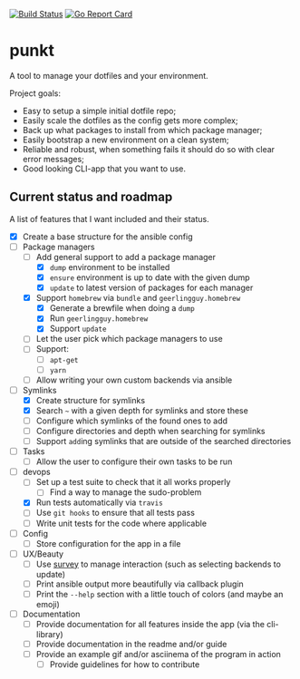 [![Build Status](https://travis-ci.org/mbark/punkt.svg?branch=master)](https://travis-ci.org/mbark/punkt) [![Go Report Card](https://goreportcard.com/badge/mbark/punkt)](https://goreportcard.com/report/mbark/punkt)

# punkt
A tool to manage your dotfiles and your environment.

Project goals:
- Easy to setup a simple initial dotfile repo;
- Easily scale the dotfiles as the config gets more complex;
- Back up what packages to install from which package manager;
- Easily bootstrap a new environment on a clean system;
- Reliable and robust, when something fails it should do so with clear error messages;
- Good looking CLI-app that you want to use.

## Current status and roadmap
A list of features that I want included and their status. 

- [x] Create a base structure for the ansible config
- [ ] Package managers
  - [ ] Add general support to add a package manager
    - [x] `dump` environment to be installed
    - [x] `ensure` environment is up to date with the given dump
    - [x] `update` to latest version of packages for each manager
  - [x] Support `homebrew` via `bundle` and `geerlingguy.homebrew`
    - [x] Generate a brewfile when doing a `dump`
    - [x] Run `geerlingguy.homebrew`
    - [x] Support `update`
  - [ ] Let the user pick which package managers to use
  - [ ] Support:
    - [ ] `apt-get`
    - [ ] `yarn`
  - [ ] Allow writing your own custom backends via ansible
- [ ] Symlinks
  - [x] Create structure for symlinks
  - [x] Search `~` with a given depth for symlinks and store these
  - [ ] Configure which symlinks of the found ones to add
  - [ ] Configure directories and depth when searching for symlinks
  - [ ] Support `add`ing symlinks that are outside of the searched directories
- [ ] Tasks
  - [ ] Allow the user to configure their own tasks to be run
- [ ] devops
  - [ ] Set up a test suite to check that it all works properly
    - [ ] Find a way to manage the sudo-problem
  - [x] Run tests automatically via `travis`
  - [ ] Use `git hooks` to ensure that all tests pass
  - [ ] Write unit tests for the code where applicable
- [ ] Config
  - [ ] Store configuration for the app in a file
- [ ] UX/Beauty
  - [ ] Use [survey](https://github.com/AlecAivazis/survey) to manage interaction (such as selecting backends to update)
  - [ ] Print ansible output more beautifully via callback plugin
  - [ ] Print the `--help` section with a little touch of colors (and maybe an emoji) 
- [ ] Documentation
  - [ ] Provide documentation for all features inside the app (via the cli-library)
  - [ ] Provide documentation in the readme and/or guide
  - [ ] Provide an example gif and/or asciinema of the program in action
      - [ ] Provide guidelines for how to contribute 
